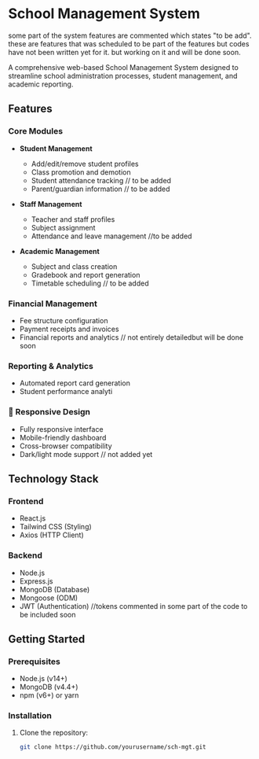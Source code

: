 # School Management System


some part of the system features are commented which states "to be add". these are features that was scheduled to be part of the features but codes 
have not been written yet for it. but working on it and will be done soon.

A comprehensive web-based School Management System designed to streamline school administration processes, student management, and academic reporting.

## Features

###  Core Modules
- **Student Management**
  - Add/edit/remove student profiles
  - Class promotion and demotion
  - Student attendance tracking // to be added
  - Parent/guardian information // to be added

- **Staff Management**
  - Teacher and staff profiles
  - Subject assignment
  - Attendance and leave management //to be added

- **Academic Management**
  - Subject and class creation
  - Gradebook and report generation
  - Timetable scheduling // to be added
 

###  Financial Management
- Fee structure configuration
- Payment receipts and invoices
- Financial reports and analytics // not entirely detailedbut will be done soon

###  Reporting & Analytics
- Automated report card generation
- Student performance analyti

### 📱 Responsive Design
- Fully responsive interface
- Mobile-friendly dashboard
- Cross-browser compatibility
- Dark/light mode support // not added yet

## Technology Stack

### Frontend
- React.js
- Tailwind CSS (Styling)
- Axios (HTTP Client)

### Backend
- Node.js
- Express.js
- MongoDB (Database)
- Mongoose (ODM)
- JWT (Authentication) //tokens commented in some part of the code to be included soon

## Getting Started

### Prerequisites
- Node.js (v14+)
- MongoDB (v4.4+)
- npm (v6+) or yarn

### Installation
1. Clone the repository:
   ```bash
   git clone https://github.com/yourusername/sch-mgt.git
